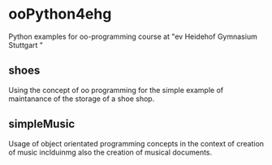 # ooPython4ehg
Python examples for oo-programming course at "ev Heidehof Gymnasium Stuttgart "

## shoes
Using the concept of oo programming for the simple example of maintanance of the storage of
a shoe shop.

## simpleMusic
Usage of object orientated programming concepts in the context of creation of music inclduinmg also the creation of musical documents. 
